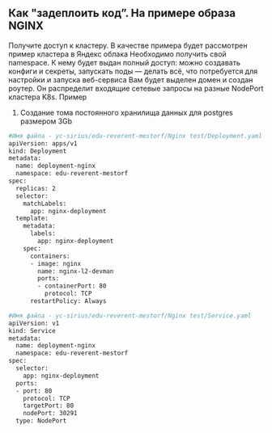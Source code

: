 ## Как "задеплоить код”. На примере образа NGINX 

Получите доступ к кластеру. В качестве примера будет рассмотрен пример кластера в Яндекс облака
Необходимо получить свой namespace. К нему будет выдан полный доступ: можно создавать конфиги и секреты, запускать поды — делать всё, что потребуется для настройки и запуска веб-сервиса
Вам будет выделен домен и создан роутер. Он распределит входящие сетевые запросы на разные NodePort кластера K8s.
Пример
1. Создание тома постоянного хранилища данных для postgres размером 3Gb
```sh
#Имя файла - yc-sirius/edu-reverent-mestorf/Nginx test/Deployment.yaml
apiVersion: apps/v1
kind: Deployment
metadata:
  name: deployment-nginx
  namespace: edu-reverent-mestorf
spec:
  replicas: 2
  selector:
    matchLabels:
      app: nginx-deployment
  template:
    metadata:
      labels:
        app: nginx-deployment
    spec:
      containers:
      - image: nginx
        name: nginx-l2-devman
        ports:
        - containerPort: 80
          protocol: TCP
      restartPolicy: Always
```
```sh
#Имя файла - yc-sirius/edu-reverent-mestorf/Nginx test/Service.yaml
apiVersion: v1
kind: Service
metadata:
  name: deployment-nginx
  namespace: edu-reverent-mestorf
spec:
  selector:
    app: nginx-deployment
  ports:
  - port: 80
    protocol: TCP
    targetPort: 80
    nodePort: 30291
  type: NodePort
```

